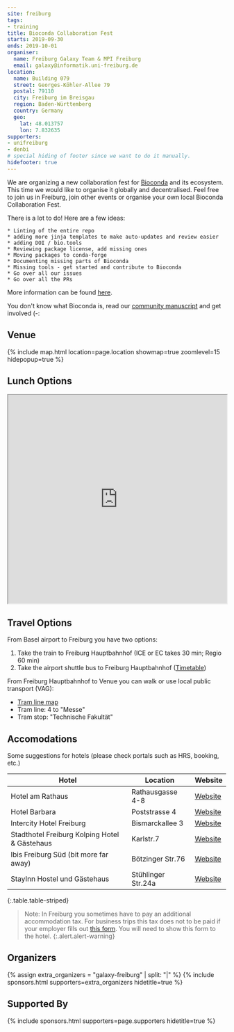 ```yaml
---
site: freiburg
tags:
- training
title: Bioconda Collaboration Fest
starts: 2019-09-30
ends: 2019-10-01
organiser:
  name: Freiburg Galaxy Team & MPI Freiburg
  email: galaxy@informatik.uni-freiburg.de
location:
  name: Building 079
  street: Georges-Köhler-Allee 79
  postal: 79110
  city: Freiburg im Breisgau
  region: Baden-Württemberg
  country: Germany
  geo:
    lat: 48.013757
    lon: 7.832635
supporters:
- unifreiburg
- denbi
# special hiding of footer since we want to do it manually.
hidefooter: true
---
```


We are organizing a new collaboration fest for [Bioconda](https://bioconda.github.io/) and its ecosystem. This time we would like to organise it globally and decentralised. Feel free to join us in Freiburg, join other events or organise your own local Bioconda Collaboration Fest.

There is a lot to do! Here are a few ideas:

    * Linting of the entire repo
    * adding more jinja templates to make auto-updates and review easier
    * adding DOI / bio.tools
    * Reviewing package license, add missing ones
    * Moving packages to conda-forge
    * Documenting missing parts of Bioconda
    * Missing tools - get started and contribute to Bioconda
    * Go over all our issues
    * Go over all the PRs

More information can be found [here](https://github.com/bioconda/bioconda-recipes/issues/16858). 

You don't know what Bioconda is, read our [community manuscript](https://www.ncbi.nlm.nih.gov/pubmed/29967506) and get involved (-:

## Venue

{% include map.html location=page.location showmap=true zoomlevel=15 hidepopup=true %}

<!-- # Important notes -->

<!-- ## Program: -->

## Lunch Options

<iframe src="https://www.google.com/maps/d/embed?mid=1Uf3CnJGR4LiUFfjs84nBwD7XyGW5H_je&hl" width="100%" height="480"></iframe>

<!-- ## Preparation -->

## Travel Options

From Basel airport to Freiburg you have two options:

1. Take the train to Freiburg Hauptbahnhof (ICE or EC takes 30 min; Regio 60 min)
2. Take the airport shuttle bus to Freiburg Hauptbahnhof ([Timetable](https://www.freiburger-reisedienst.de/en/airportbus/timetable.php))

From Freiburg Hauptbahnhof to Venue you can walk or use local public transport (VAG):

- [Tram line map](http://www.vag-freiburg.de/fahrplan-linien/netzplaene/liniennetzplan.html)
- Tram line: 4 to "Messe"
- Tram stop: "Technische Fakultät"

## Accomodations

Some suggestions for hotels (please check portals such as HRS, booking, etc.)

Hotel                                         | Location           | Website
--------------------------------------------- | ------------------ | ----------
Hotel am Rathaus                              | Rathausgasse 4-8   | [Website](http://www.am-rathaus.de/)
Hotel Barbara                                 | Poststrasse 4      | [Website](http://www.hotel-barbara.de/)
Intercity Hotel Freiburg                      | Bismarckallee 3    | [Website](http://de.intercityhotel.com/Freiburg/InterCityHotel-Freiburg)
Stadthotel Freiburg Kolping Hotel & Gästehaus | Karlstr.7          | [Website](http://www.hotel-freiburg.de/)
Ibis Freiburg Süd (bit more far away)         | Bötzinger Str.76   | [Website](http://www.accorhotels.com/de/hotel-2656-ibis-budget-freiburg-sued/index.shtml)
StayInn Hostel und Gästehaus                  | Stühlinger Str.24a | [Website](http://www.stayinn-freiburg.de/hostel-und-gaestehaus/)
{:.table.table-striped}

<!-- TODO: map -->

> Note:
> In Freiburg you sometimes have to pay an additional accommodation tax. For business trips this tax does not
> to be paid if your employer fills out [this form](http://www.freiburg.de/servicebw/UebernachtungSt_Arbeitgeberbescheinigung.pdf). You will need to show this form to the hotel.
{:.alert.alert-warning}

## Organizers

{% assign extra_organizers =  "galaxy-freiburg" | split: "|"  %}
{% include sponsors.html supporters=extra_organizers hidetitle=true %}

## Supported By

{% include sponsors.html supporters=page.supporters hidetitle=true %}
